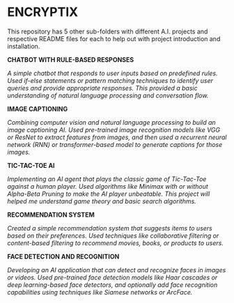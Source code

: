 # ENCRYPTIX

This repository has 5 other sub-folders with different A.I. projects and respective README files for each to help out with project introduction and installation.

**CHATBOT WITH RULE-BASED RESPONSES**

_A simple chatbot that responds to user inputs based on predefined rules. Used if-else statements or pattern matching techniques to identify user queries and provide appropriate responses. This provided a basic understanding of natural language processing and conversation flow._

**IMAGE CAPTIONING**

_Combining computer vision and natural language processing to build an image captioning AI. Used pre-trained image recognition models like VGG or ResNet to extract features from images, and then used a recurrent neural network (RNN) or transformer-based model to generate captions for those images._

**TIC-TAC-TOE AI**

_Implementing an AI agent that plays the classic game of Tic-Tac-Toe against a human player. Used algorithms like Minimax with or without Alpha-Beta Pruning to make the AI player unbeatable. This project will helped me understand game theory and basic search algorithms._

**RECOMMENDATION SYSTEM**

_Created a simple recommendation system that suggests items to users based on their preferences. Used techniques like collaborative filtering or content-based filtering to recommend movies, books, or products to users._

**FACE DETECTION AND RECOGNITION**

_Developing an AI application that can detect and recognize faces in images or videos. Used pre-trained face detection models like Haar cascades or deep learning-based face detectors, and optionally add face recognition capabilities using techniques like Siamese networks or ArcFace._
